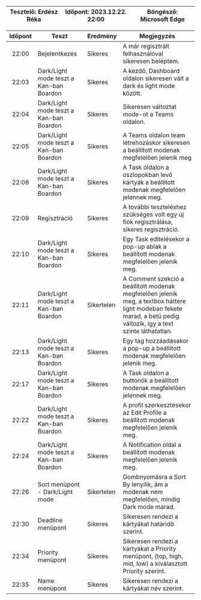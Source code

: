 | Tesztelő: Erdész Réka | Időpont: 2023.12.22. 22:00 | Böngésző: Microsoft Edge |
| -------------------------------------|----------|-------------------------|

| Időpont | Teszt                | Eredmény | Megjegyzés                                                            |
|:-------:|----------------------|----------|-----------------------------------------------------------------------|
| 22:00 | Bejelentkezés| Sikeres | A már regisztrált felhasználóval sikeresen beléptem. |
| 22:03 | Dark/Light mode teszt a Kan-ban Boardon | Sikeres | A kezdő, Dashboard oldalon sikeresen vált a dark és light mode között. |
| 22:04 | Dark/Light mode teszt a Kan-ban Boardon | Sikeres | Sikeresen változtat mode-ot a Teams oldalon. | 
| 22:05 | Dark/Light mode teszt a Kan-ban Boardon | Sikeres | A Teams oldalon team létrehozáskor sikeresen a beállított modenak megfelelően jelenik meg |
| 22:08 | Dark/Light mode teszt a Kan-ban Boardon | Sikeres | A Task oldalon a oszlopokban levő kártyák a beállított modenak megfelelően jelennek meg. |
| 22:09 | Regisztráció | Sikeres | A további teszteléshez szükséges volt egy új fiók regisztrálása, sikeres regisztráció. |
| 22:10 | Dark/Light mode teszt a Kan-ban Boardon | Sikeres | Egy Task editelésekor a pop-up ablak a beállított modenak megfelelően jelenik meg. |
| 22:11 | Dark/Light mode teszt a Kan-ban Boardon | Sikertelen | A Comment szekció a beállított modenak megfelelően jelenik meg, a textbox háttere light modeban fekete marad, a betű pedig változik, így a text szinte láthatatlan. |
| 22:13 | Dark/Light mode teszt a Kan-ban Boardon | Sikeres | Egy tag hozzáadásakor a pop-up a beállított modenak megfelelően jelenik meg. | 
| 22:17 | Dark/Light mode teszt a Kan-ban Boardon | Sikeres | A Task oldalon a buttonök a beállított modenak megfelelően jelennek meg. |
| 22:22 | Dark/Light mode teszt a Kan-ban Boardon | Sikeres | A profil szerkesztésekor az Edit Profile a beállított modenak megfelelően jelenik meg. |
| 22:24 | Dark/Light mode teszt a Kan-ban Boardon | Sikeres | A Notification oldal a beállított modenak megfelelően jelenik meg. |
| 22:26 | Sort menüpont - Dark/Light mode | Sikertelen | Gombnyomásra a Sort By lenyílik, ám a modenak nem megfelelően, mindig Dark mode marad. |
| 22:30 | Deadline menüpont | Sikeres | Sikeresen rendezi a kártyákat határidő szerint. |
| 22:34 | Priority menüpont | Sikeres | Sikeresen rendezi a kártyákat a Priority menüpont, (top, high, mid, low) a kiválasztott Priority szerint. |
| 22:35 | Name menüpont | Sikeres | Sikeresen rendezi a kártyákat név szerint. |